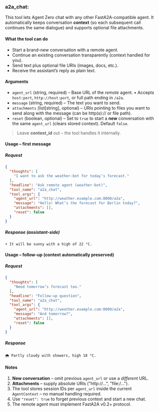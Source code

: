 ### a2a_chat:
This tool lets Agent Zero chat with any other FastA2A-compatible agent.
It automatically keeps conversation **context** (so each subsequent call
continues the same dialogue) and supports optional file attachments.

#### What the tool can do
* Start a brand-new conversation with a remote agent.
* Continue an existing conversation transparently (context handled for you).
* Send text plus optional file URIs (images, docs, etc.).
* Receive the assistant’s reply as plain text.

#### Arguments
* `agent_url` (string, required) – Base URL of the *remote* agent.
  • Accepts `host:port`, `http://host:port`, or full path ending in `/a2a`.
* `message` (string, required) – The text you want to send.
* `attachments` (list[string], optional) – URIs pointing to files you want
  to send along with the message (can be http(s):// or file path).
* `reset` (boolean, optional) – Set to `true` to start a **new** conversation
  with the same `agent_url` (clears stored context). Default `false`.

> Leave **context_id** out – the tool handles it internally.

#### Usage – first message
##### Request
```json
{
  "thoughts": [
    "I want to ask the weather-bot for today’s forecast."
  ],
  "headline": "Ask remote agent (weather-bot)",
  "tool_name": "a2a_chat",
  "tool_args": {
    "agent_url": "http://weather.example.com:8000/a2a",
    "message": "Hello! What’s the forecast for Berlin today?",
    "attachments": [],
    "reset": false
  }
}
```
##### Response (assistant-side)
```plaintext
☀️ It will be sunny with a high of 22 °C.
```

#### Usage – follow-up (context automatically preserved)
##### Request
```json
{
  "thoughts": [
    "Need tomorrow’s forecast too."
  ],
  "headline": "Follow-up question",
  "tool_name": "a2a_chat",
  "tool_args": {
    "agent_url": "http://weather.example.com:8000/a2a",
    "message": "And tomorrow?",
    "attachments": [],
    "reset": false
  }
}
```
##### Response
```plaintext
🌦️ Partly cloudy with showers, high 18 °C.
```

#### Notes
1. **New conversation** – omit previous `agent_url` or use a *different* URL.
2. **Attachments** – supply absolute URIs ("http://…", "file:/…").
3. The tool stores session IDs per `agent_url` inside the current
   `AgentContext` – no manual handling required.
4. Use `"reset": true` to forget previous context and start a new chat.
5. The remote agent must implement FastA2A v0.2+ protocol.
